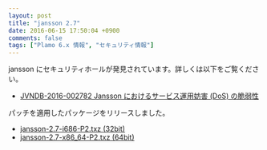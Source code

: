 ```yaml
---
layout: post
title: "jansson 2.7"
date: 2016-06-15 17:50:04 +0900
comments: false
tags: ["Plamo 6.x 情報", "セキュリティ情報"]
---
```

jansson にセキュリティホールが発見されています。詳しくは以下をご覧ください。

* [JVNDB-2016-002782 Jansson におけるサービス運用妨害 (DoS) の脆弱性](http://jvndb.jvn.jp/ja/contents/2016/JVNDB-2016-002782.html)

パッチを適用したパッケージをリリースしました。

* [jansson-2.7-i686-P2.txz (32bit)](ftp://plamo.linet.gr.jp/pub/Plamo-6.x/x86/plamo/05_ext/jansson-2.7-i686-P2.txz)
* [jansson-2.7-x86_64-P2.txz (64bit)](ftp://plamo.linet.gr.jp/pub/Plamo-6.x/x86_64/plamo/05_ext/jansson-2.7-x86_64-P2.txz)